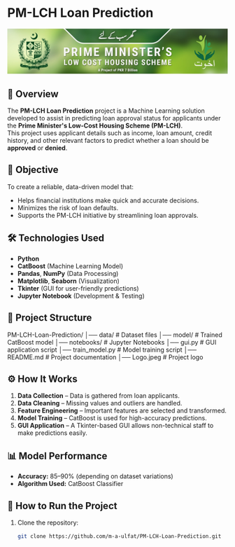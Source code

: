 # PM-LCH Loan Prediction

![Project Logo](static/Logo.jpeg)

## 📌 Overview
The **PM-LCH Loan Prediction** project is a Machine Learning solution developed to assist in predicting loan approval status for applicants under the **Prime Minister's Low-Cost Housing Scheme (PM-LCH)**.  
This project uses applicant details such as income, loan amount, credit history, and other relevant factors to predict whether a loan should be **approved** or **denied**.

## 🎯 Objective
To create a reliable, data-driven model that:
- Helps financial institutions make quick and accurate decisions.
- Minimizes the risk of loan defaults.
- Supports the PM-LCH initiative by streamlining loan approvals.

## 🛠️ Technologies Used
- **Python**
- **CatBoost** (Machine Learning Model)
- **Pandas**, **NumPy** (Data Processing)
- **Matplotlib**, **Seaborn** (Visualization)
- **Tkinter** (GUI for user-friendly predictions)
- **Jupyter Notebook** (Development & Testing)

## 📂 Project Structure
PM-LCH-Loan-Prediction/
│── data/ # Dataset files
│── model/ # Trained CatBoost model
│── notebooks/ # Jupyter Notebooks
│── gui.py # GUI application script
│── train_model.py # Model training script
│── README.md # Project documentation
│── Logo.jpeg # Project logo

 
## ⚙️ How It Works
1. **Data Collection** – Data is gathered from loan applicants.
2. **Data Cleaning** – Missing values and outliers are handled.
3. **Feature Engineering** – Important features are selected and transformed.
4. **Model Training** – CatBoost is used for high-accuracy predictions.
5. **GUI Application** – A Tkinter-based GUI allows non-technical staff to make predictions easily.

## 📊 Model Performance
- **Accuracy:** 85–90% (depending on dataset variations)
- **Algorithm Used:** CatBoost Classifier

## 🚀 How to Run the Project
1. Clone the repository:
   ```bash
   git clone https://github.com/m-a-ulfat/PM-LCH-Loan-Prediction.git
